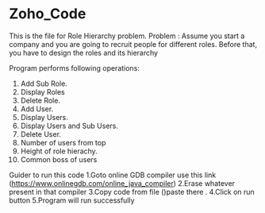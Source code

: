 # Zoho_Code
This is the file for Role Hierarchy problem.
Problem :
Assume you start a company and you are going to recruit people for different roles.
Before that, you have to design the roles and its hierarchy

Program performs following operations:

1. Add Sub Role.
2. Display Roles
3. Delete Role.
4. Add User.
5. Display Users.
6. Display Users and Sub Users.
7. Delete User.
8. Number of users from top
9. Height of role hierachy.
10. Common boss of users

Guider to run this code
1.Goto online GDB compiler use this link (https://www.onlinegdb.com/online_java_compiler)
2.Erase whatever present in that compiler
3.Copy code from file ()paste there .
4.Click on run button
5.Program will run successfully



